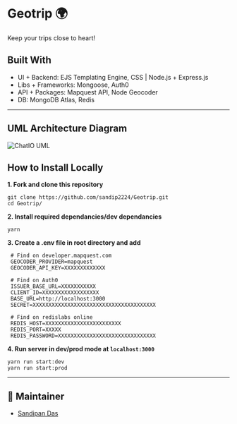 # Geotrip 🌍

Keep your trips close to heart!

<!-- ABOUT THE PROJECT -->

## Built With

- UI + Backend: EJS Templating Engine, CSS | Node.js + Express.js
- Libs + Frameworks: Mongoose, Auth0
- API + Packages: Mapquest API, Node Geocoder
- DB: MongoDB Atlas, Redis
---

## UML Architecture Diagram

![ChatIO UML](https://user-images.githubusercontent.com/61842142/184120584-3febc842-483b-40d6-827f-c3a5653d922c.png)

<!-- BUILT WITH -->  

## How to Install Locally

**1. Fork and clone this repository**

   ```
   git clone https://github.com/sandip2224/Geotrip.git
   cd Geotrip/
   ```  
   
**2. Install required dependancies/dev dependancies**  

   ```
   yarn
   ```  
**3. Create a .env file in root directory and add**  

  ```
   # Find on developer.mapquest.com
   GEOCODER_PROVIDER=mapquest
   GEOCODER_API_KEY=XXXXXXXXXXXXX

   # Find on Auth0
   ISSUER_BASE_URL=XXXXXXXXXXX
   CLIENT_ID=XXXXXXXXXXXXXXXXXX
   BASE_URL=http://localhost:3000
   SECRET=XXXXXXXXXXXXXXXXXXXXXXXXXXXXXXXXXXXXXXX

   # Find on redislabs online
   REDIS_HOST=XXXXXXXXXXXXXXXXXXXXXXXX
   REDIS_PORT=XXXXX
   REDIS_PASSWORD=XXXXXXXXXXXXXXXXXXXXXXXXXXXXXXX

  ```

**4. Run server in dev/prod mode at `localhost:3000`**  

  ```
  yarn run start:dev
  yarn run start:prod
  ```
---

## 👨 Maintainer
  - [Sandipan Das](https://linkedin.com/in/sandipan0164/)
